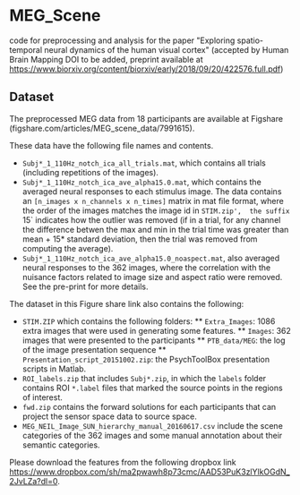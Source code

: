 # MEG_Scene
code for preprocessing and analysis for the paper "Exploring spatio-temporal neural dynamics of the human visual cortex" 
(accepted by Human Brain Mapping DOI to be added,
preprint available at https://www.biorxiv.org/content/biorxiv/early/2018/09/20/422576.full.pdf)



## Dataset

The preprocessed MEG data from 18 participants are available at Figshare (figshare.com/articles/MEG_scene_data/7991615).

These data have the following file names and contents. 
- `Subj*_1_110Hz_notch_ica_all_trials.mat`, which contains all trials (including repetitions of the images). 
- `Subj*_1_110Hz_notch_ica_ave_alpha15.0.mat`, which contains the averaged neural responses to each stimulus image. 
   The data contains an `[n_images x n_channels x n_times]` matrix in mat file format, 
   where the order of the images matches the image id in `STIM.zip', 
   the suffix `15` indicates how the outlier was removed (if in a trial, for any channel 
   the difference betwen the max and min in the trial time was greater than mean + 15* standard deviation, 
   then the trial was removed from computing the average). 
- `Subj*_1_110Hz_notch_ica_ave_alpha15.0_noaspect.mat`, also averaged neural responses to the 362 images,
 where the correlation with the nuisance factors related to image size and aspect ratio were removed. 
 See the pre-print for more details. 

The dataset in this Figure share link also contains the following:
- `STIM.ZIP` which contains the following folders: 
 ** `Extra_Images`: 1086 extra images that were used in generating some features. 
 ** `Images`: 362 images that were presented to the participants
 ** `PTB_data/MEG`: the log of the image presentation sequence
 ** `Presentation_script_20151002.zip`: the PsychToolBox presentation scripts in Matlab. 
- `ROI_labels.zip` that includes `Subj*.zip`, in which the `labels` folder contains ROI `*.label` files 
  that marked the source points in the regions of interest. 
- `fwd.zip` contains the forward solutions for each participants that can project the sensor space data to source space. 
- `MEG_NEIL_Image_SUN_hierarchy_manual_20160617.csv` include the scene categories of the 362 images and some manual annotation about their semantic categories. 


Please download the features from the following dropbox link https://www.dropbox.com/sh/ma2pwawh8p73cmc/AAD53PuK3zlYlkOGdN_2JvLZa?dl=0. 
